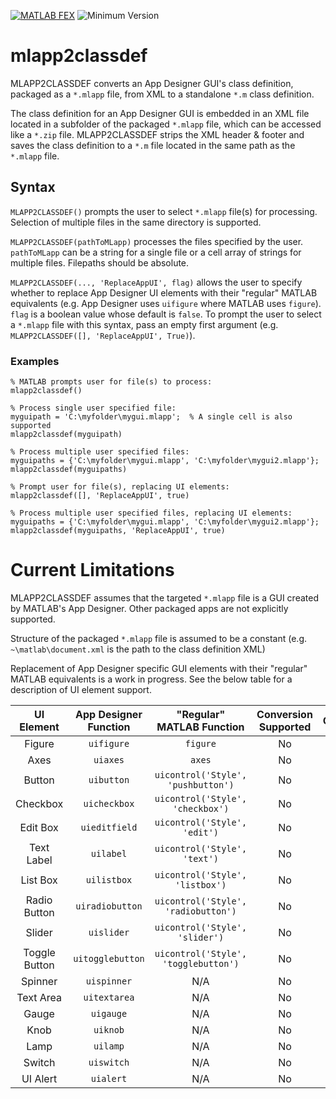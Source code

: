 [![MATLAB FEX](https://img.shields.io/badge/MATLAB%20FEX-mlapp2classdef-brightgreen.svg)](http://www.mathworks.com/matlabcentral/fileexchange/56237-mlapp2classdef) ![Minimum Version](https://img.shields.io/badge/Requires-R2009b%20%28v7.9%29-orange.svg)

# mlapp2classdef

MLAPP2CLASSDEF converts an App Designer GUI's class definition, packaged as a `*.mlapp` file, from XML to a standalone `*.m` class definition.

The class definition for an App Designer GUI is embedded in an XML file located in a subfolder of the packaged `*.mlapp` file, which can be accessed like a `*.zip` file. MLAPP2CLASSDEF strips the XML header & footer and saves the class definition to a `*.m` file located in the same path as the `*.mlapp` file.

## Syntax

`MLAPP2CLASSDEF()` prompts the user to select `*.mlapp` file(s) for processing. Selection of multiple files in the same directory is supported.

`MLAPP2CLASSDEF(pathToMLapp)` processes the files specified by the user. `pathToMLapp` can be a string for a single file or a cell array of strings for multiple files. Filepaths should be absolute.

`MLAPP2CLASSDEF(..., 'ReplaceAppUI', flag)` allows the user to specify whether to replace App Designer UI elements with their "regular" MATLAB equivalents (e.g. App Designer uses `uifigure` where MATLAB uses `figure`). `flag` is a boolean value whose default is `false`. To prompt the user to select a `*.mlapp` file with this syntax, pass an empty first argument (e.g. `MLAPP2CLASSDEF([], 'ReplaceAppUI', True)`).

### Examples

    % MATLAB prompts user for file(s) to process:
    mlapp2classdef()

    % Process single user specified file:
    myguipath = 'C:\myfolder\mygui.mlapp';  % A single cell is also supported
    mlapp2classdef(myguipath)

    % Process multiple user specified files:
    myguipaths = {'C:\myfolder\mygui.mlapp', 'C:\myfolder\mygui2.mlapp'};
    mlapp2classdef(myguipaths)

    % Prompt user for file(s), replacing UI elements:
    mlapp2classdef([], 'ReplaceAppUI', true)

    % Process multiple user specified files, replacing UI elements:
    myguipaths = {'C:\myfolder\mygui.mlapp', 'C:\myfolder\mygui2.mlapp'};
    mlapp2classdef(myguipaths, 'ReplaceAppUI', true)

# Current Limitations

MLAPP2CLASSDEF assumes that the targeted `*.mlapp` file is a GUI created by MATLAB's App Designer. Other packaged apps are not explicitly supported.

Structure of the packaged `*.mlapp` file is assumed to be a constant (e.g. `~\matlab\document.xml` is the path to the class definition XML)

Replacement of App Designer specific GUI elements with their "regular" MATLAB equivalents is a work in progress. See the below table for a description of UI element support.

UI Element    | App Designer Function | "Regular" MATLAB Function            | Conversion Supported | Caveats
:-----------: | :-------------------: | :----------------------------------: | :------------------: | :-----:
Figure        | `uifigure`            | `figure`                             | No                   | N/A    
Axes          | `uiaxes`              | `axes`                               | No                   | N/A    
Button        | `uibutton`            | `uicontrol('Style', 'pushbutton')`   | No                   | N/A    
Checkbox      | `uicheckbox`          | `uicontrol('Style', 'checkbox')`     | No                   | N/A    
Edit Box      | `uieditfield`         | `uicontrol('Style', 'edit')`         | No                   | N/A    
Text Label    | `uilabel`             | `uicontrol('Style', 'text')`         | No                   | N/A    
List Box      | `uilistbox`           | `uicontrol('Style', 'listbox')`      | No                   | N/A    
Radio Button  | `uiradiobutton`       | `uicontrol('Style', 'radiobutton')`  | No                   | N/A    
Slider        | `uislider`            | `uicontrol('Style', 'slider')`       | No                   | N/A    
Toggle Button | `uitogglebutton`      | `uicontrol('Style', 'togglebutton')` | No                   | N/A    
Spinner       | `uispinner`           | N/A                                  | No                   | N/A    
Text Area     | `uitextarea`          | N/A                                  | No                   | N/A    
Gauge         | `uigauge`             | N/A                                  | No                   | N/A    
Knob          | `uiknob`              | N/A                                  | No                   | N/A    
Lamp          | `uilamp`              | N/A                                  | No                   | N/A    
Switch        | `uiswitch`            | N/A                                  | No                   | N/A    
UI Alert      | `uialert`             | N/A                                  | No                   | N/A    
